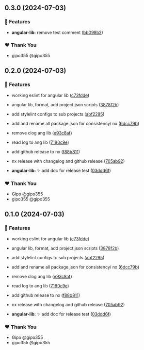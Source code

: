 ## 0.3.0 (2024-07-03)


### 🚀 Features

- **angular-lib:** remove test comment ([bb098b2](https://github.com/gipo355/angular-tomcat-gradle-monorepo/commit/bb098b2))


### ❤️  Thank You

- gipo355 @gipo355

## 0.2.0 (2024-07-03)


### 🚀 Features

- working eslint for angular lib ([c73fdde](https://github.com/gipo355/angular-tomcat-gradle-monorepo/commit/c73fdde))

- angular lib, format, add project.json scripts ([3878f2b](https://github.com/gipo355/angular-tomcat-gradle-monorepo/commit/3878f2b))

- add stylelint configs to sub projects ([abf2285](https://github.com/gipo355/angular-tomcat-gradle-monorepo/commit/abf2285))

- add and rename all package.json for consistency/ nx ([6dcc79b](https://github.com/gipo355/angular-tomcat-gradle-monorepo/commit/6dcc79b))

- remove clog ang lib ([e93c8af](https://github.com/gipo355/angular-tomcat-gradle-monorepo/commit/e93c8af))

- read log to ang lib ([7180c9e](https://github.com/gipo355/angular-tomcat-gradle-monorepo/commit/7180c9e))

- add github release to nx ([f88b811](https://github.com/gipo355/angular-tomcat-gradle-monorepo/commit/f88b811))

- nx release with changelog and github release ([705ab92](https://github.com/gipo355/angular-tomcat-gradle-monorepo/commit/705ab92))

- **angular-lib:** :sparkles: add doc for release test ([03ddd6f](https://github.com/gipo355/angular-tomcat-gradle-monorepo/commit/03ddd6f))


### ❤️  Thank You

- Gipo @gipo355
- gipo355 @gipo355

## 0.1.0 (2024-07-03)


### 🚀 Features

- working eslint for angular lib ([c73fdde](https://github.com/gipo355/angular-tomcat-gradle-monorepo/commit/c73fdde))

- angular lib, format, add project.json scripts ([3878f2b](https://github.com/gipo355/angular-tomcat-gradle-monorepo/commit/3878f2b))

- add stylelint configs to sub projects ([abf2285](https://github.com/gipo355/angular-tomcat-gradle-monorepo/commit/abf2285))

- add and rename all package.json for consistency/ nx ([6dcc79b](https://github.com/gipo355/angular-tomcat-gradle-monorepo/commit/6dcc79b))

- remove clog ang lib ([e93c8af](https://github.com/gipo355/angular-tomcat-gradle-monorepo/commit/e93c8af))

- read log to ang lib ([7180c9e](https://github.com/gipo355/angular-tomcat-gradle-monorepo/commit/7180c9e))

- add github release to nx ([f88b811](https://github.com/gipo355/angular-tomcat-gradle-monorepo/commit/f88b811))

- nx release with changelog and github release ([705ab92](https://github.com/gipo355/angular-tomcat-gradle-monorepo/commit/705ab92))

- **angular-lib:** :sparkles: add doc for release test ([03ddd6f](https://github.com/gipo355/angular-tomcat-gradle-monorepo/commit/03ddd6f))


### ❤️  Thank You

- Gipo @gipo355
- gipo355 @gipo355